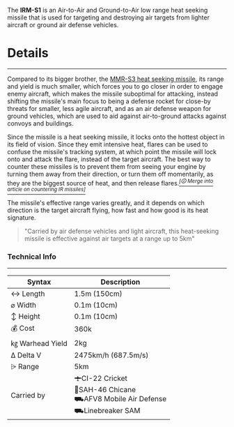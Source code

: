 
The **IRM-S1** is an Air-to-Air and Ground-to-Air low range heat seeking missile that is used for targeting and destroying air targets from lighter aircraft or ground air defense vehicles.

# Details
---

Compared to its bigger brother, the [MMR-S3 heat seeking missile](/w/MMR-S3), its range and yield is much smaller, which forces you to go closer in order to engage enemy aircraft, which makes the missile suboptimal for attacking, instead shifting the missile's main focus to being a defense rocket for close-by threats for smaller, less agile aircraft, and as an air defense weapon for ground vehicles, which are used to aid against air-to-ground attacks against convoys and buildings.

Since the missile is a heat seeking missile, it locks onto the hottest object in its field of vision. Since they emit intensive heat, flares can be used to confuse the missile's tracking system, at which point the missile will lock onto and attack the flare, instead of the target aircraft. The best way to counter these missiles is to prevent them from seeing your engine by turning them away from their direction, or turn them off momentarily, as they are the biggest source of heat, and then release flares.*[<sup>[🛈 Merge into article on countering IR missiles]</sup>](#)*

The missile's effective range varies greatly, and it depends on which direction is the target aircraft flying, how fast and how good is its heat signature.


> "Carried by air defense vehicles and light aircraft, this heat-seeking missile is effective against air targets at a range up to 5km"



### Technical Info
---

<span class="firstColumn">

| Syntax       | Description |
| -----------  | ----------- |
| ↔ Length       | 1.5m (150cm)       |
| ⌀ Width        | 0.1m (10cm)      |
| ↕ Height       | 0.1m (10cm)       |
| 💰 Cost         | 360k    |
| ㎏ Warhead Yield| 2kg        |
| Δ Delta V      | 2475km/h (687.5m/s)       |
| ⩥ Range        | 5km       |
| Carried by        | 🛨CI-22 Cricket<br>🚁SAH-46 Chicane<br>⛟AFV8 Mobile Air Defense<br>⛟Linebreaker SAM<br>  |




